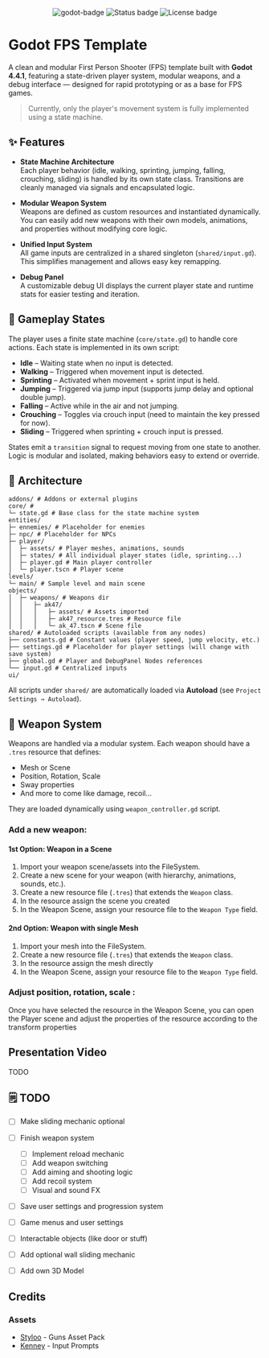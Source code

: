 <p align="center">
  <img src="https://img.shields.io/badge/Godot-4.4.1-blue?logo=godot-engine&logoColor=white" alt="godot-badge"/>
  <img src="https://img.shields.io/badge/status-work%20in%20progress-yellow" alt="Status badge" />
  <img src="https://img.shields.io/badge/license-MIT-green" alt="License badge" />
</p>

# Godot FPS Template
A clean and modular First Person Shooter (FPS) template built with **Godot 4.4.1**, featuring a state-driven player system, modular weapons, and a debug interface — designed for rapid prototyping or as a base for FPS games.
> Currently, only the player's movement system is fully implemented using a state machine.

## ✨ Features

- **State Machine Architecture**  
  Each player behavior (idle, walking, sprinting, jumping, falling, crouching, sliding) is handled by its own state class. Transitions are cleanly managed via signals and encapsulated logic.


- **Modular Weapon System**  
  Weapons are defined as custom resources and instantiated dynamically. You can easily add new weapons with their own models, animations, and properties without modifying core logic.


- **Unified Input System**  
  All game inputs are centralized in a shared singleton (`shared/input.gd`). This simplifies management and allows easy key remapping.


- **Debug Panel**  
  A customizable debug UI displays the current player state and runtime stats for easier testing and iteration.


## 🧠 Gameplay States

The player uses a finite state machine (`core/state.gd`) to handle core actions. Each state is implemented in its own script:

- **Idle** – Waiting state when no input is detected.
- **Walking** – Triggered when movement input is detected.
- **Sprinting** – Activated when movement + sprint input is held.
- **Jumping** – Triggered via jump input (supports jump delay and optional double jump).
- **Falling** – Active while in the air and not jumping.
- **Crouching** – Toggles via crouch input (need to maintain the key pressed for now).
- **Sliding** – Triggered when sprinting + crouch input is pressed.

States emit a `transition` signal to request moving from one state to another. Logic is modular and isolated, making behaviors easy to extend or override.


## 📁 Architecture
```
addons/ # Addons or external plugins
core/ # 
└─ state.gd # Base class for the state machine system
entities/
├─ ennemies/ # Placeholder for enemies
├─ npc/ # Placeholder for NPCs
├─ player/
│  ├─ assets/ # Player meshes, animations, sounds
│  ├─ states/ # All individual player states (idle, sprinting...)
│  ├─ player.gd # Main player controller
│  └─ player.tscn # Player scene
levels/
└─ main/ # Sample level and main scene
objects/
│  ├─ weapons/ # Weapons dir
│  │   ├─ ak47/
│  │   │   ├─ assets/ # Assets imported
│  │   │   ├─ ak47_resource.tres # Resource file
│  │   │   └─ ak_47.tscn # Scene file
shared/ # Autoloaded scripts (available from any nodes)
├── constants.gd # Constant values (player speed, jump velocity, etc.)
├── settings.gd # Placeholder for player settings (will change with save system)
├── global.gd # Player and DebugPanel Nodes references
└── input.gd # Centralized inputs
ui/
```

All scripts under `shared/` are automatically loaded via **Autoload** (see `Project Settings → Autoload`).


## 🔫 Weapon System

Weapons are handled via a modular system. Each weapon should have a `.tres` resource that defines:

- Mesh or Scene 
- Position, Rotation, Scale
- Sway properties
- And more to come like damage, recoil...

They are loaded dynamically using `weapon_controller.gd` script.

### Add a new weapon:

#### 1st Option: Weapon in a Scene
1. Import your weapon scene/assets into the FileSystem.
2. Create a new scene for your weapon (with hierarchy, animations, sounds, etc.).
3. Create a new resource file (`.tres`) that extends the `Weapon` class.
4. In the resource assign the scene you created
5. In the Weapon Scene, assign your resource file to the `Weapon Type` field.

#### 2nd Option: Weapon with single Mesh
1. Import your mesh into the FileSystem.
2. Create a new resource file (`.tres`) that extends the `Weapon` class.
3. In the resource assign the mesh directly
4. In the Weapon Scene, assign your resource file to the `Weapon Type` field.

### Adjust position, rotation, scale :
Once you have selected the resource in the Weapon Scene, you can open the Player scene and adjust the properties of the resource according to the transform properties

## Presentation Video
TODO

## 🗒️ TODO
- [ ] Make sliding mechanic optional
- [ ] Finish weapon system
  - [ ] Implement reload mechanic
  - [ ] Add weapon switching
  - [ ] Add aiming and shooting logic
  - [ ] Add recoil system
  - [ ] Visual and sound FX
- [ ] Save user settings and progression system
- [ ] Game menus and user settings
- [ ] Interactable objects (like door or stuff)


- [ ] Add optional wall sliding mechanic
- [ ] Add own 3D Model 


## Credits
### Assets
- [Styloo](https://styloo.itch.io/) - Guns Asset Pack
- [Kenney](https://kenney.nl/assets/input-prompts) - Input Prompts
